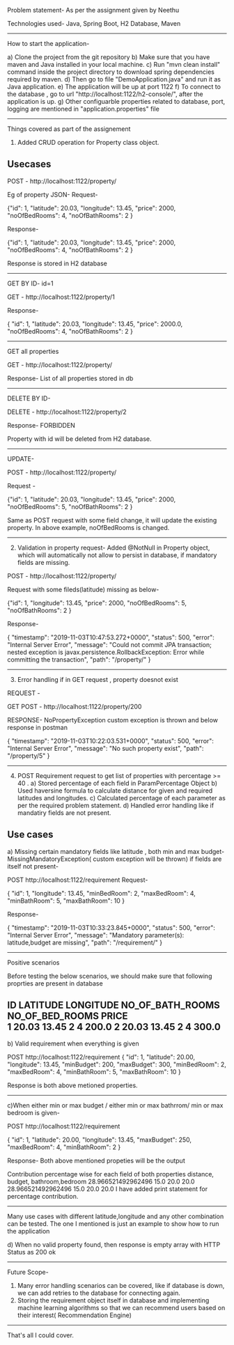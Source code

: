 
Problem statement-  As per the assignment given by Neethu

Technologies used- Java, Spring Boot, H2 Database, Maven

---------------------------------------------------------------------------------------------------------------------------------------
How to start the application-

a) Clone the project from the git repository
b) Make sure that you have maven and Java installed in your local machine.
c) Run "mvn clean install" command inside the project directory to download spring dependencies required by maven.
d) Then go to file "DemoApplication.java" and run it as Java application.
e) The application will be up at port 1122
f) To connect to the database , go to url "http://localhost:1122/h2-console/", after the application is up.
g) Other configuarble properties related to database, port, logging are mentioned in "application.properties" file

-------------------------------------------------------------------------------------------------------------------------------------------

Things covered as part of the assignement


1) Added CRUD operation for Property class object.

Usecases
--------------------------------------------------------------------------------------------------------------------

POST - http://localhost:1122/property/

Eg of property JSON-
Request-

{"id": 1,
"latitude": 20.03,
"longitude": 13.45,
"price": 2000,
"noOfBedRooms": 4,
"noOfBathRooms": 2
}

Response-

{"id": 1,
"latitude": 20.03,
"longitude": 13.45,
"price": 2000,
"noOfBedRooms": 4,
"noOfBathRooms": 2
}


Response is stored in H2 database

-------------------------------------------------------------------------------------------------------
GET BY ID- id=1

GET  - http://localhost:1122/property/1

Response-

{
    "id": 1,
    "latitude": 20.03,
    "longitude": 13.45,
    "price": 2000.0,
    "noOfBedRooms": 4,
    "noOfBathRooms": 2
}

------------------------------------------------------------------------------------------------------------

GET all properties


GET -  http://localhost:1122/property/

Response- List of all properties stored in db


------------------------------------------------------------------------------------------------------------
DELETE BY ID- 

DELETE - http://localhost:1122/property/2

Response- FORBIDDEN 

Property with id will be deleted from H2 database.

-----------------------------------------------------------------------------------------------------------------
UPDATE- 


POST -  http://localhost:1122/property/

Request -

{"id": 1,
"latitude": 20.03,
"longitude": 13.45,
"price": 2000,
"noOfBedRooms": 5,
"noOfBathRooms": 2
}

Same as POST request with some field change, it will update the existing property. In above example, noOfBedRooms is changed.

--------------------------------------------------------------------------------------------------------------------------------------

2) Validation in property request- Added @NotNull in Property object, which will automatically not allow to persist in database, if mandatory fields are missing.

POST -  http://localhost:1122/property/ 

Request with some fileds(latitude) missing as below-

{"id": 1,
"longitude": 13.45,
"price": 2000,
"noOfBedRooms": 5,
"noOfBathRooms": 2
}

Response- 

{
    "timestamp": "2019-11-03T10:47:53.272+0000",
    "status": 500,
    "error": "Internal Server Error",
    "message": "Could not commit JPA transaction; nested exception is javax.persistence.RollbackException: Error while committing the transaction",
    "path": "/property/"
}

----------------------------------------------------------------------------------------------------------------

3) Error handling if in GET request , property doesnot exist

REQUEST -

GET POST -  http://localhost:1122/property/200

RESPONSE-  NoPropertyException custom exception is thrown and below response in postman

{
    "timestamp": "2019-11-03T10:22:03.531+0000",
    "status": 500,
    "error": "Internal Server Error",
    "message": "No such property exist",
    "path": "/property/5"
}

----------------------------------------------------------------------------------------------------------

4) POST Requirement request to get list of properties with percentage >= 40 .
    a) Stored percentage of each field in ParamPercentage Object
	b) Used haversine formula to calculate distance for given and required latitudes and longitudes.
	c) Calculated percentage of each parameter as per the required problem statement.
	d) Handled error handling like if mandatiry fields are not present.
	
	
Use cases
-----------------------------------------------------------------------------------------------------------------------------------------------------------

a) Missing certain mandatory fields like latitude , both min and max budget- MissingMandatoryException( custom exception will be thrown) if fields are itself not present-

POST http://localhost:1122/requirement
Request-

{
	"id": 1,
"longitude": 13.45,
"minBedRoom": 2,
"maxBedRoom": 4,
"minBathRoom": 5,
"maxBathRoom": 10
}

Response-

{
    "timestamp": "2019-11-03T10:33:23.845+0000",
    "status": 500,
    "error": "Internal Server Error",
    "message": "Mandatory parameter(s): latitude,budget are missing",
    "path": "/requirement/"
}

----------------------------------------------------------------------------------------------------------------------------------

Positive scenarios

Before testing the below scenarios, we should make sure that following proprties are present in database

ID  	LATITUDE  	LONGITUDE  	NO_OF_BATH_ROOMS  	NO_OF_BED_ROOMS  	PRICE  
1	   20.03	   13.45	    2	                              4	   200.0
2	   20.03	   13.45	    2	                              4	   300.0
----------------------------------------------------------------------------------------------------------------------------------

b) Valid requirement when everything is given

POST http://localhost:1122/requirement
{
	"id": 1,
"latitude": 20.00,
"longitude": 13.45,
"minBudget": 200,
"maxBudget": 300,
"minBedRoom": 2,
"maxBedRoom": 4,
"minBathRoom": 5,
"maxBathRoom": 10
}

Response is both above metioned properties.

---------------------------------------------------------------------------------------------------------------------------

c)When either min or max budget / either min or max bathrrom/ min or max bedroom is given-

POST http://localhost:1122/requirement

{
	"id": 1,
"latitude": 20.00,
"longitude": 13.45,
"maxBudget": 250,
"maxBedRoom": 4,
"minBathRoom": 2
}

Response- Both above mentioned propeties will be the output

Contribution percentage wise for each field of both properties distance, budget, bathroom,bedroom
28.966521492962496 15.0 20.0 20.0
28.966521492962496 15.0 20.0 20.0
I have added print statement for percentage contribution.

--------------------------------------------------------------------------------------------------------------------------------

Many use cases with different latitude,longitude and any other combination can be tested. The one I mentioned is just an example to show how to run the application

d) When no valid property found, then response is empty array with HTTP Status as 200 ok

-----------------------------------------------------------------------------------------------------------------------------------------------


Future Scope-

1) Many error handling scenarios can be covered, like if database is down, we can add retries to the database for connecting again.
2) Storing the requirement object itself in database and implementing machine learning algorithms so that we can recommend users based on their interest( Recommendation Engine)

------------------------------------------------------------------------------------------------------------------------------------------------


That's all I could cover.
